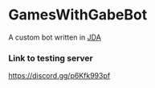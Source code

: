 # GamesWithGabeBot
A custom bot written in [JDA](https://github.com/DV8FromTheWorld/JDA)</br>
### Link to testing server
https://discord.gg/p6Kfk993pf
